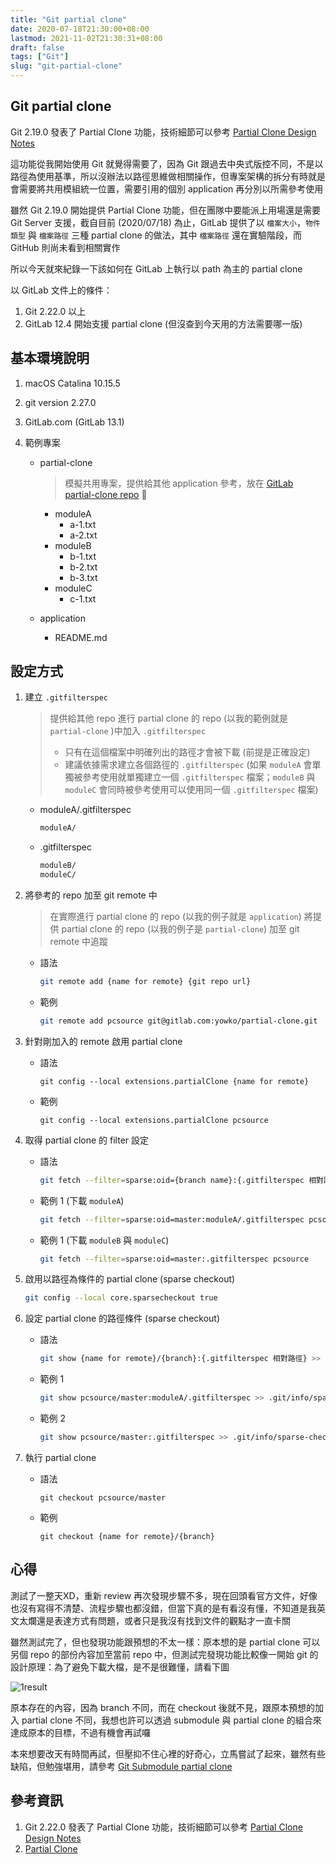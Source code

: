 ```yaml
---
title: "Git partial clone"
date: 2020-07-18T21:30:00+08:00
lastmod: 2021-11-02T21:30:31+08:00
draft: false
tags: ["Git"]
slug: "git-partial-clone"
---
```


## Git partial clone

Git 2.19.0 發表了 Partial Clone 功能，技術細節可以參考 [Partial Clone Design Notes](https://github.com/git/git/blob/master/Documentation/technical/partial-clone.txt)

這功能從我開始使用 Git 就覺得需要了，因為 Git 跟過去中央式版控不同，不是以路徑為使用基準，所以沒辦法以路徑思維做相關操作，但專案架構的拆分有時就是會需要將共用模組統一位置，需要引用的個別 application 再分別以所需參考使用

雖然 Git 2.19.0 開始提供 Partial Clone 功能，但在團隊中要能派上用場還是需要 Git Server 支援，截自目前 (2020/07/18) 為止，GitLab 提供了以 `檔案大小`，`物件類型` 與 `檔案路徑` 三種 partial clone 的做法，其中 `檔案路徑` 還在實驗階段，而 GitHub 則尚未看到相關實作

所以今天就來紀錄一下該如何在 GitLab 上執行以 path 為主的 partial clone

以 GitLab 文件上的條件：

1. Git 2.22.0 以上
2. GitLab 12.4 開始支援 partial clone (但沒查到今天用的方法需要哪一版)

## 基本環境說明

1. macOS Catalina 10.15.5
2. git version 2.27.0
3. GitLab.com (GitLab 13.1)
4. 範例專案

    - partial-clone

        > 模擬共用專案，提供給其他 application 參考，放在 [GitLab partial-clone repo](https://gitlab.com/yowko/partial-clone) 

        - moduleA
            - a-1.txt
            - a-2.txt
        - moduleB
            - b-1.txt
            - b-2.txt
            - b-3.txt
        - moduleC
            - c-1.txt
    - application
        - README.md

## 設定方式

1. 建立 `.gitfilterspec`

    > 提供給其他 repo 進行 partial clone 的 repo (以我的範例就是 `partial-clone` )中加入 `.gitfilterspec`
    >
    > - 只有在這個檔案中明確列出的路徑才會被下載 (前提是正確設定)
    > - 建議依據需求建立各個路徑的 `.gitfilterspec` (如果 `moduleA` 會單獨被參考使用就單獨建立一個 `.gitfilterspec` 檔案；`moduleB` 與 `moduleC` 會同時被參考使用可以使用同一個 `.gitfilterspec` 檔案)

    - moduleA/.gitfilterspec

        ```txt
        moduleA/
        ```

    - .gitfilterspec

        ```txt
        moduleB/
        moduleC/
        ```

2. 將參考的 repo 加至 git remote 中

    > 在實際進行 partial clone 的 repo (以我的例子就是 `application`) 將提供 partial clone 的 repo (以我的例子是 `partial-clone`) 加至 git remote 中追蹤

    - 語法

        ```bash
        git remote add {name for remote} {git repo url}
        ```

    - 範例

        ```bash
        git remote add pcsource git@gitlab.com:yowko/partial-clone.git
        ```

3. 針對剛加入的 remote 啟用 partial clone

    - 語法

        ```bash
        git config --local extensions.partialClone {name for remote}
        ```

    - 範例

        ```bash
        git config --local extensions.partialClone pcsource
        ```

4. 取得 partial clone 的 filter 設定

    - 語法

        ```bash
        git fetch --filter=sparse:oid={branch name}:{.gitfilterspec 相對路徑} {name for remote}
        ```

    - 範例 1 (下載 `moduleA`)

        ```bash
        git fetch --filter=sparse:oid=master:moduleA/.gitfilterspec pcsource
        ```

    - 範例 1 (下載 `moduleB` 與 `moduleC`)

        ```bash
        git fetch --filter=sparse:oid=master:.gitfilterspec pcsource
        ```

5. 啟用以路徑為條件的 partial clone (sparse checkout)

    ```bash
    git config --local core.sparsecheckout true
    ```

6. 設定 partial clone 的路徑條件 (sparse checkout)

    - 語法

        ```bash
        git show {name for remote}/{branch}:{.gitfilterspec 相對路徑} >> .git/info/sparse-checkout
        ```

    - 範例 1

        ```bash
        git show pcsource/master:moduleA/.gitfilterspec >> .git/info/sparse-checkout
        ```

    - 範例 2

        ```bash
        git show pcsource/master:.gitfilterspec >> .git/info/sparse-checkout
        ```

7. 執行 partial clone

    - 語法

        ```bash
        git checkout pcsource/master
        ```  

    - 範例

        ```bash
        git checkout {name for remote}/{branch}
        ```

## 心得

測試了一整天XD，重新 review 再次發現步驟不多，現在回頭看官方文件，好像也沒有寫得不清楚、流程步驟也都沒錯，但當下真的是有看沒有懂，不知道是我英文太爛還是表達方式有問題，或者只是我沒有找到文件的觀點才一直卡關

雖然測試完了，但也發現功能跟預想的不太一樣：原本想的是 partial clone 可以另個 repo 的部份內容加至當前 repo 中，但測試完發現功能比較像一開始 git 的設計原理：為了避免下載大檔，是不是很難懂，請看下圖

![1result](https://user-images.githubusercontent.com/3851540/87876656-3b357980-ca0c-11ea-9e63-f97c7e03f968.jpg)

原本存在的內容，因為 branch 不同，而在 checkout 後就不見，跟原本預想的加入 partial clone 不同，我想也許可以透過 submodule 與 partial clone 的組合來達成原本的目標，不過有機會再試囉

本來想要改天有時間再試，但壓抑不住心裡的好奇心，立馬嘗試了起來，雖然有些缺陷，但勉強堪用，請參考 [Git Submodule partial clone](/git-submodule-partial-clone)

## 參考資訊

1. Git 2.22.0 發表了 Partial Clone 功能，技術細節可以參考 [Partial Clone Design Notes](https://github.com/git/git/blob/master/Documentation/technical/partial-clone.txt)
2. [Partial Clone](https://docs.gitlab.com/ee/topics/git/partial_clone.html)
